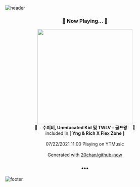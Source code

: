 ![header](https://capsule-render.vercel.app/api?type=wave&height=170&section=header&text=Hi.%20I'm%20SHIFT&fontColor=090707&fontAlignX=45&fontAlignY=65&fontSize=100)

<h3 align="center">🎵 Now Playing... 🎵</h3>
<p align="center">
  <a href="https://music.youtube.com/watch?v=XIQnNLLZuPQ">
    <img width="300" src="https://lh3.googleusercontent.com/S8bISlT1Wie2mpaGWUiBlPPjatEHXpfsONmZbOcT3ZlHIS1pLISO2UsgrKJPw2hj9LsxvrF5cxvnKlmH">
  </a>
  <br>
  🎵&nbsp&nbsp&nbsp <b>수퍼비, Uneducated Kid 및 TWLV - 골프왕</b> &nbsp&nbsp&nbsp🎵
  <br>
  included in <b>[ Yng & Rich X Flex Zone ]</b>
  
  <br />
  <br />
  07/22/2021 11:00 Playing on YTMusic
  <br />
  <br />
  Generated with <a href="https://github.com/20chan/github-now">20chan/github-now</a>
</p>

<h3 align="center">•••</h3>

![footer](https://capsule-render.vercel.app/api?type=wave&height=150&section=footer)

